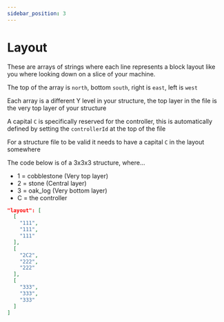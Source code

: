 ```yaml
---
sidebar_position: 3
---
```


# Layout

These are arrays of strings where each line represents a block layout like you where looking down on a slice of your machine.

The top of the array is `north`, bottom `south`, right is `east`, left is `west`

Each array is a different Y level in your structure, the top layer in the file is the very top layer of your structure

A capital `C` is specifically reserved for the controller, this is automatically defined by setting the `controllerId` at the top of the file

For a structure file to be valid it needs to have a capital `C` in the layout somewhere

The code below is of a 3x3x3 structure, where...
* 1 = cobblestone (Very top layer)
* 2 = stone (Central layer)
* 3 = oak_log (Very bottom layer)
* C = the controller

```json
"layout": [
  [
    "111",
    "111",
    "111"
  ],
  [
    "2C2",
    "222",
    "222"
  ],
  [
    "333",
    "333",
    "333"
  ]
]
```